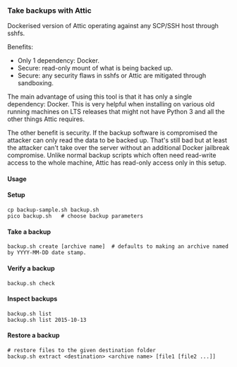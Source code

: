 ### Take backups with Attic

Dockerised version of Attic operating against any SCP/SSH host through sshfs.

Benefits:

- Only 1 dependency: Docker.
- Secure: read-only mount of what is being backed up.
- Secure: any security flaws in sshfs or Attic are mitigated through sandboxing.

The main advantage of using this tool is that it has only a single dependency: Docker. This is very helpful when installing on various old running machines on LTS releases that might not have Python 3 and all the other things Attic requires.

The other benefit is security. If the backup software is compromised the attacker can only read the data to be backed up. That's still bad but at least the attacker can't take over the server without an additional Docker jailbreak compromise. Unlike normal backup scripts which often need read-write access to the whole machine, Attic has read-only access only in this setup.


#### Usage

#### Setup

    cp backup-sample.sh backup.sh  
    pico backup.sh   # choose backup parameters

#### Take a backup

    backup.sh create [archive name]  # defaults to making an archive named by YYYY-MM-DD date stamp.
    
#### Verify a backup

    backup.sh check
    
#### Inspect backups
    
    backup.sh list
    backup.sh list 2015-10-13
    
#### Restore a backup

    # restore files to the given destination folder
    backup.sh extract <destination> <archive name> [file1 [file2 ...]]
    
    

